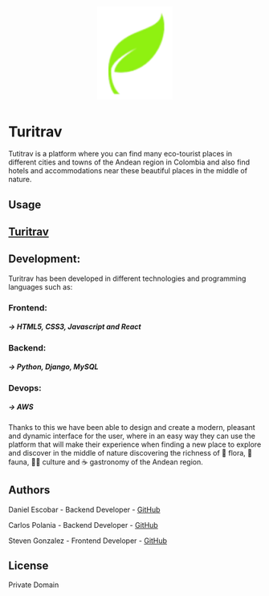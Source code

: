 # <p align="center">  <img src="/public/imgs/icons/icono.png" width="150"></p> 
# Turitrav

Tutitrav is a platform where you can find many eco-tourist places in different cities and towns of the Andean region in Colombia and also find hotels and accommodations near these beautiful places in the middle of nature.

## Usage
## [Turitrav](https://turitrav.live)

## Development:

Turitrav has been developed in different technologies and programming languages such as:

### Frontend:

##### -> HTML5, CSS3, Javascript and React

### Backend:

##### -> Python, Django, MySQL

### Devops:

##### -> AWS

Thanks to this we have been able to design and create a modern, pleasant and dynamic interface for the user, where in an easy way they can use the platform that will make their experience when finding a new place to explore and discover in the middle of nature discovering the richness of :blossom: flora, :bear: fauna, :frowning_woman: culture and :coffee: gastronomy of the Andean region.

## Authors
Daniel Escobar - Backend Developer - [GitHub](https://github.com/dantereto)

Carlos Polania - Backend Developer - [GitHub](https://github.com/capolaniaq)

Steven Gonzalez - Frontend Developer - [GitHub](https://github.com/stevengm45)

## License
Private Domain
